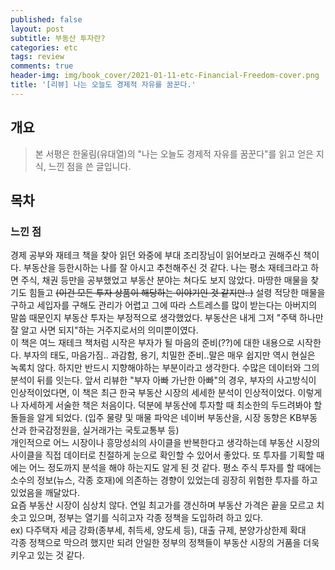```yaml
---
published: false
layout: post
subtitle: 부동산 투자란?
categories: etc
tags: review
comments: true
header-img: img/book_cover/2021-01-11-etc-Financial-Freedom-cover.png
title: '[리뷰] 나는 오늘도 경제적 자유를 꿈꾼다.'
---
```


## 개요
> 본 서평은 한울림(유대열)의 "나는 오늘도 경제적 자유를 꿈꾼다"를 읽고 얻은 지식, 느낀 점을 쓴 글입니다.

## 목차

### 느낀 점
 경제 공부와 재테크 책을 찾아 읽던 와중에 부대 조리장님이 읽어보라고 권해주신 책이다. 부동산을 등한시하는 나를 잘 아시고 추천해주신 것 같다. 나는 평소 재테크라고 하면 주식, 채권 등만을 공부했었고 부동산 분야는 쳐다도 보지 않았다. 마땅한 매물을 찾기도 힘들고 ~~(이건 모든 투자 상품이 해당하는 이야기인 것 같지만..)~~ 설령 적당한 매물을 구하고 세입자를 구해도 관리가 어렵고 그에 따라 스트레스를 많이 받는다는 아버지의 말씀 때문인지 부동산 투자는 부정적으로 생각했었다. 부동산은 내게 그저 "주택 하나만 잘 알고 사면 되지"하는 거주지로서의 의미뿐이였다.  
 이 책은 여느 재테크 책처럼 시작은 부자가 될 마음의 준비(??)에 대한 내용으로 시작한다. 부자의 태도, 마음가짐.. 과감함, 용기, 치밀한 준비..말은 매우 쉽지만 역시 현실은 녹록치 않다. 하지만 반드시 지향해야하는 부분이라고 생각한다. 수많은 데이터와 그의 분석이 뒤를 잇는다. 앞서 리뷰한 "부자 아빠 가난한 아빠"의 경우, 부자의 사고방식이 인상적이었다면, 이 책은 최근 한국 부동산 시장의 세세한 분석이 인상적이었다. 이렇게나 자세하게 서술한 책은 처음이다. 덕분에 부동산에 투자할 때 최소한의 두드려봐야 할 돌들을 알게 되었다. (입주 물량 및 매물 파악은 네이버 부동산을, 시장 동향은 KB부동산과 한국감정원을, 실거래가는 국토교통부 등)  
 개인적으로 어느 시장이나 흥망성쇠의 사이클을 반복한다고 생각하는데 부동산 시장의 사이클을 직접 데이터로 친절하게 눈으로 확인할 수 있어서 좋았다. 또 투자를 기획할 때에는 어느 정도까지 분석을 해야 하는지도 알게 된 것 같다. 평소 주식 투자를 할 때에는 소수의 정보(뉴스, 각종 호재)에 의존하는 경향이 있었는데 굉장히 위험한 투자를 하고 있었음을 깨달았다.  
 요즘 부동산 시장이 심상치 않다. 연일 최고가를 갱신하며 부동산 가격은 끝을 모르고 치솟고 있으며, 정부는 열기를 식히고자 각종 정책을 도입하려 하고 있다.  
 ex) 다주택자 세금 강화(종부세, 취득세, 양도세 등), 대출 규제, 분양가상한제 확대  
 각종 정책으로 막으려 했지만 되려 안일한 정부의 정책들이 부동산 시장의 거품을 더욱 키우고 있는 것 같다.
